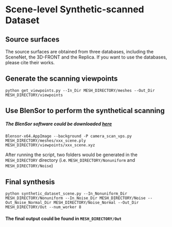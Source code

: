 
# Scene-level Synthetic-scanned Dataset

## Source surfaces
The source surfaces are obtained from three databases, including the SceneNet, the 3D-FRONT and the Replica. If you want to use the databases, please cite their works. 

<!-- We provide download links for surfaces of our choice xxx.  -->

## Generate the scanning viewpoints
```
python get_viewpoints.py --In_Dir MESH_DIRECTORY/meshes --Out_Dir MESH_DIRECTORY/viewpoints
```

## Use BlenSor to perform the synthetical scanning

##### The BlenSor software could be downloaded [here](https://www.blensor.org/pages/downloads.html)

<!-- ### Windows:
```
xxx/blender.exe --background -P camera_scan_vps.py xxx/meshes/xxx_scene.ply xxx/viewpoints/xxx_scene.xyz
```

### Linux: -->
```
Blensor-x64.AppImage --background -P camera_scan_vps.py MESH_DIRECTORY/meshes/xxx_scene.ply MESH_DIRECTORY/viewpoints/xxx_scene.xyz
```

After running the script, two folders would be generated in the `MESH_DIRECTORY` directory (i.e. `MESH_DIRECTORY/Nonuniform` and `MESH_DIRECTORY/Noise`) 

## Final synthesis
```
python synthetic_dataset_scene.py --In_Nonuniform_Dir MESH_DIRECTORY/Nonuniform --In_Noise_Dir MESH_DIRECTORY/Noise --Out_Noise_Normal_Dir MESH_DIRECTORY/Noise_Normal --Out_Dir MESH_DIRECTORY/Out --num_worker 8
```
#### The final output could be found in `MESH_DIRECTORY/Out`